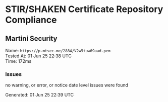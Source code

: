 # STIR/SHAKEN Certificate Repository Compliance

## Martini Security

Name: `https://p.mtsec.me/2884/V2w5tuw69aad.pem`\
Tested At: 01 Jun 25 22:38 UTC\
Time: 172ms

### Issues

no warning, or error, or notice date level issues were found

Generated: 01 Jun 25 22:39 UTC